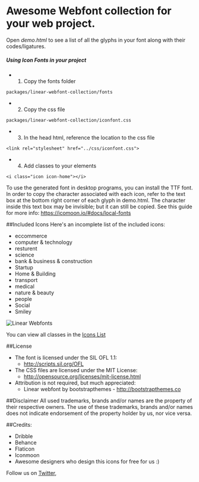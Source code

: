 Awesome Webfont collection for your web project. 
=================

Open *demo.html* to see a list of all the glyphs in your font along with their codes/ligatures.




##### Using Icon Fonts in your project
* 1. Copy the fonts folder

`packages/linear-webfont-collection/fonts`

* 2. Copy the css file

`packages/linear-webfont-collection/iconfont.css`

* 3. In the head html, reference the location to the css file

`<link rel="stylesheet" href="../css/iconfont.css">`

* 4. Add classes to your elements

`<i class="icon icon-home"></i>`


To use the generated font in desktop programs, you can install the TTF font. In order to copy the character associated with each icon, refer to the text box at the bottom right corner of each glyph in demo.html. The character inside this text box may be invisible; but it can still be copied. See this guide for more info: https://icomoon.io/#docs/local-fonts


##Included Icons
Here's an incomplete list of the included icons:

* eccommerce
* computer & technology
* resturent
* science
* bank & business & construction
* Startup
* Home & Building 
* transport
* medical
* nature & beauty
* people
* Social
* Smiley 




![Linear Webfonts](https://raw.githubusercontent.com/bootstrapthemesco/linear-webfont-collection/master/fonts.jpg)








You can view all classes in the [Icons List](http://bootstrapthemes.co/demo/linear-webfont-collection/)




##License
- The font is licensed under the SIL OFL 1.1:
  - http://scripts.sil.org/OFL
- The CSS files are licensed under the MIT License:
  - http://opensource.org/licenses/mit-license.html
- Attribution is not required, but much appreciated:
  - Linear webfont by bootstrapthemes - http://bootstrapthemes.co

##Disclaimer
All used trademarks, brands and/or names are the property of their respective owners.
The use of these trademarks, brands and/or names does not indicate endorsement of the property holder by us, nor vice versa.

##Credits:
* Dribble
* Behance
* Flaticon
* Iconmoon
* Awesome designers who design this icons for free for us :)

Follow us on [Twitter](https://twitter.com/bootstraptheme6), 

